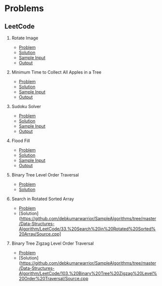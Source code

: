 # Problems
## LeetCode
1. Rotate Image 
	- [Problem](https://leetcode.com/problems/rotate-image/)
	- [Solution](https://github.com/debkumarwarrior/SampleAlgorithms/tree/master/Data-Structures-Algorithm/LeetCode/48.%20Rotate%20Image/Source.cpp)
	- [Sample Input](https://github.com/debkumarwarrior/SampleAlgorithms/tree/master/Data-Structures-Algorithm/LeetCode/48.%20Rotate%20Image/input.txt)
	- [Output](https://github.com/debkumarwarrior/SampleAlgorithms/tree/master/Data-Structures-Algorithm/LeetCode/48.%20Rotate%20Image/output.txt)

2. Minimum Time to Collect All Apples in a Tree
	- [Problem](https://leetcode.com/problems/minimum-time-to-collect-all-apples-in-a-tree/)
	- [Solution](https://github.com/debkumarwarrior/SampleAlgorithms/tree/master/Data-Structures-Algorithm/LeetCode/1443.%20Minimum%20Time%20to%20Collect%20All%20Apples%20in%20a%20Tree/Source.cpp)
	- [Sample Input](https://github.com/debkumarwarrior/SampleAlgorithms/tree/master/Data-Structures-Algorithm/LeetCode/1443.%20Minimum%20Time%20to%20Collect%20All%20Apples%20in%20a%20Tree/input.txt)
	- [Output](https://github.com/debkumarwarrior/SampleAlgorithms/tree/master/Data-Structures-Algorithm/LeetCode/1443.%20Minimum%20Time%20to%20Collect%20All%20Apples%20in%20a%20Tree/output.txt)

3. Sudoku Solver
	- [Problem](https://leetcode.com/problems/sudoku-solver/)
	- [Solution](https://github.com/debkumarwarrior/SampleAlgorithms/tree/master/Data-Structures-Algorithm/LeetCode/37.%20Sudoku%20Solver/Source.cpp)
	- [Sample Input](https://github.com/debkumarwarrior/SampleAlgorithms/tree/master/Data-Structures-Algorithm/LeetCode/37.%20Sudoku%20Solver/input.txt)
	- [Output](https://github.com/debkumarwarrior/SampleAlgorithms/tree/master/Data-Structures-Algorithm/LeetCode/37.%20Sudoku%20Solver/output.txt)

4. Flood Fill
	- [Problem](https://leetcode.com/problems/sudoku-solver/)
	- [Solution](https://github.com/debkumarwarrior/SampleAlgorithms/tree/master/Data-Structures-Algorithm/LeetCode/733.%20Flood%20Fill/Source.cpp)
	- [Sample Input](https://github.com/debkumarwarrior/SampleAlgorithms/tree/master/Data-Structures-Algorithm/LeetCode/733.%20Flood%20Fill/input.txt)
	- [Output](https://github.com/debkumarwarrior/SampleAlgorithms/tree/master/Data-Structures-Algorithm/LeetCode/733.%20Flood%20Fill/output.txt)

5. Binary Tree Level Order Traversal
	- [Problem](https://leetcode.com/problems/binary-tree-level-order-traversal-ii/)
	- [Solution](https://github.com/debkumarwarrior/SampleAlgorithms/tree/master/Data-Structures-Algorithm/LeetCode/107.%20Binary%20Tree%20Level%20Order%20Traversal%20II/Source.cpp)

6. Search in Rotated Sorted Array
	- [Problem](https://leetcode.com/problems/search-in-rotated-sorted-array/)
	- [Solution](https://github.com/debkumarwarrior/SampleAlgorithms/tree/master/Data-Structures-Algorithm/LeetCode/33.%20Search%20in%20Rotated%20Sorted%20Array/Source.cpp]
7. Binary Tree Zigzag Level Order Traversal
	- [Problem](https://leetcode.com/problems/binary-tree-zigzag-level-order-traversal/)
	- [Solution](https://github.com/debkumarwarrior/SampleAlgorithms/tree/master/Data-Structures-Algorithm/LeetCode/103.%20Binary%20Tree%20Zigzag%20Level%20Order%20Traversal/Source.cpp
